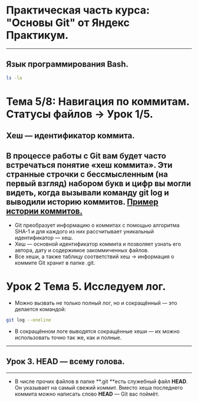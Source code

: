 ﻿# Практическая часть курса: "Основы Git" от Яндекс Практикум.


------
## Язык программирования Bash. <br>

```bash
ls -la
```

# Тема 5/8: Навигация по коммитам. Статусы файлов → Урок 1/5.
## Хеш — идентификатор коммита.
В процессе работы с Git вам будет часто встречаться понятие «хеш коммита». Эти странные строчки с бессмысленным (на первый взгляд) набором букв и цифр вы могли видеть, когда вызывали команду git log и выводили историю коммитов.
[Пример истории коммитов.](https://pictures.s3.yandex.net/resources/M2_T5_04-2_1686651606.png)
---
* Git преобразует информацию о коммитах с помощью алгоритма SHA-1 и для каждого из них рассчитывает уникальный идентификатор — хеш.
* Хеш — основной идентификатор коммита и позволяет узнать его автора, дату и содержимое закоммиченных файлов.
* Все хеши, а также таблицу соответствий хеш → информация о коммите Git хранит в папке .git.
# Урок 2 Тема 5. Исследуем лог.
* Можно вызвать не только полный лог, но и сокращённый — это делается командой:

```bash
git log --oneline
```

* В сокращённом логе выводятся сокращённые хеши — их можно использовать точно так же, как и полные.

---
## Урок 3. HEAD — всему голова.
---
* В числе прочих файлов в папке **.git **есть служебный файл **HEAD**. Он указывает на самый свежий коммит.
Вместо хеша последнего коммита можно написать слово **HEAD** — Git вас поймёт.